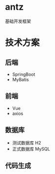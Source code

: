 # antz
基础开发框架

# 技术方案

## 后端

- SpringBoot
- MyBatis

## 前端

- Vue
- axios

## 数据库

- 测试数据库 H2
- 正式数据库 MySQL

## 代码生成


